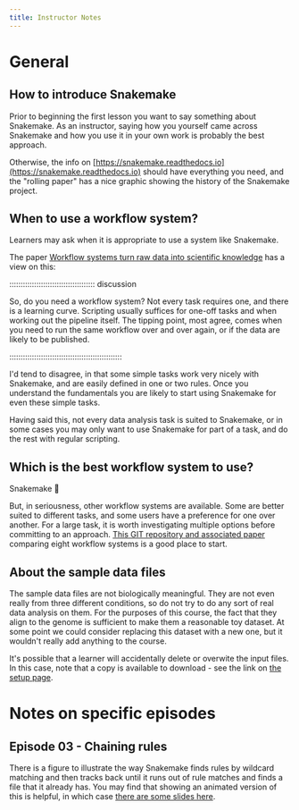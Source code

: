 ```yaml
---
title: Instructor Notes
---
```


# General

## How to introduce Snakemake

Prior to beginning the first lesson you want to say something about Snakemake. As an instructor,
saying how you yourself came across Snakemake and how you use it in your own work is probably
the best approach.

Otherwise, the info on [https://snakemake.readthedocs.io](https://snakemake.readthedocs.io) should have everything you need, and the
"rolling paper" has a nice graphic showing the history of the Snakemake project.

## When to use a workflow system?

Learners may ask when it is appropriate to use a system like Snakemake.

The paper [Workflow systems turn raw data into scientific knowledge](https://pubmed.ncbi.nlm.nih.gov/31477884/)
has a view on this:

::::::::::::::::::::::::::::::::::::::  discussion

So, do you need a workflow system? Not every task requires one, and there is a learning curve.
Scripting usually suffices for one-off tasks and when working out the pipeline itself. The
tipping point, most agree, comes when you need to run the same workflow over and over again, or
if the data are likely to be published.


::::::::::::::::::::::::::::::::::::::::::::::::::

I'd tend to disagree, in that some simple tasks work very nicely with Snakemake, and are easily
defined in one or two rules. Once you understand the fundamentals you are likely to start using
Snakemake for even these simple tasks.

Having said this, not every data analysis task is suited to Snakemake, or in some cases you may
only want to use Snakemake for part of a task, and do the rest with regular scripting.

## Which is the best workflow system to use?

Snakemake 🐍

But, in seriousness, other workflow systems are available. Some are better suited to different
tasks, and some users have a preference for one over another. For a large task, it is worth
investigating multiple options before committing to an approach.
[This GIT repository and associated paper](https://github.com/GoekeLab/bioinformatics-workflows)
comparing eight workflow systems is a good place to start.

## About the sample data files

The sample data files are not biologically meaningful. They are not even really from three
different conditions, so do not try to do any sort of real data analysis on them. For the purposes
of this course, the fact that they align to the genome is sufficient to make them a reasonable toy
dataset. At some point we could consider replacing this dataset with a new one, but it wouldn't
really add anything to the course.

It's possible that a learner will accidentally delete or overwite the input files. In this case,
note that a copy is available to download - see the link on [the setup page](../learners/setup.md).

# Notes on specific episodes

## Episode 03 - Chaining rules

There is a figure to illustrate the way Snakemake finds rules by wildcard matching and then tracks
back until it runs out of rule matches and finds a file that it already has. You may find that
showing an animated version of this is helpful, in which case
[there are some slides here](https://github.com/carpentries-incubator/snakemake-novice-bioinformatics/files/9299078/wildcard_demo.pptx).




